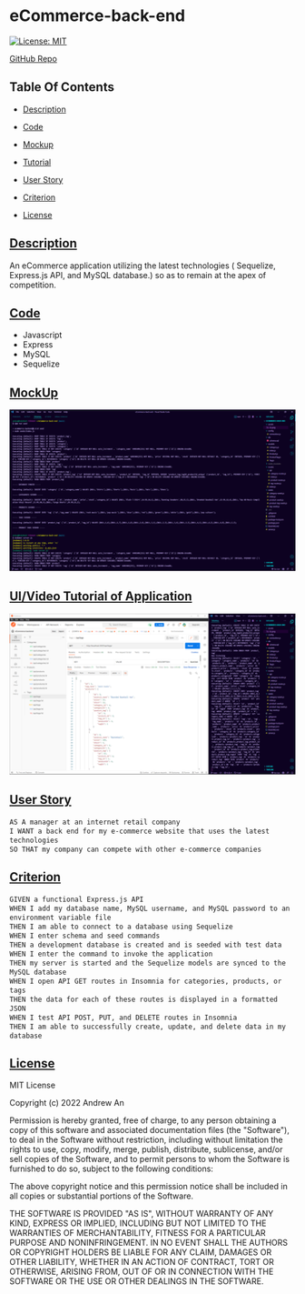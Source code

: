# eCommerce-back-end

[![License: MIT](https://img.shields.io/badge/License-MIT-pink.svg)](https://opensource.org/licenses/MIT)

[GitHub Repo](https://github.com/AndyAn7/eCommerce-back-end)

## Table Of Contents
- [Description](#description)

- [Code](#code)

- [Mockup](#mockup)

- [Tutorial](#tutorial)

- [User Story](#user)

- [Criterion](#crit)

- [License](#license)

## [Description](#description)
<a name="description"></a>
An eCommerce application utilizing the latest technologies ( Sequelize, Express.js API, and MySQL database.) so as to remain at the apex of competition.

## [Code](#code)
<a name="code"></a>
- Javascript
- Express
- MySQL
- Sequelize

## [MockUp](#mockup)
<a name="mockup"></a>
![image](https://github.com/AndyAn7/eCommerce-back-end/blob/main/assets/mockup.png?raw=true)

## [UI/Video Tutorial of Application](#tutorial)
<a name="tutorial"></a>
[![Tutorial](https://github.com/AndyAn7/eCommerce-back-end/blob/main/assets/SS.png?raw=true)](https://www.youtube.com/watch?v=hkb408ztgfY)

## [User Story](#user)
<a name="user"></a>

```
AS A manager at an internet retail company
I WANT a back end for my e-commerce website that uses the latest technologies
SO THAT my company can compete with other e-commerce companies

```

## [Criterion](#crit)
<a name="crit"></a>

```
GIVEN a functional Express.js API
WHEN I add my database name, MySQL username, and MySQL password to an environment variable file
THEN I am able to connect to a database using Sequelize
WHEN I enter schema and seed commands
THEN a development database is created and is seeded with test data
WHEN I enter the command to invoke the application
THEN my server is started and the Sequelize models are synced to the MySQL database
WHEN I open API GET routes in Insomnia for categories, products, or tags
THEN the data for each of these routes is displayed in a formatted JSON
WHEN I test API POST, PUT, and DELETE routes in Insomnia
THEN I am able to successfully create, update, and delete data in my database

```

## [License](#license)
<a name="license"></a>
MIT License

Copyright (c) 2022 Andrew An

Permission is hereby granted, free of charge, to any person obtaining a copy
of this software and associated documentation files (the "Software"), to deal
in the Software without restriction, including without limitation the rights
to use, copy, modify, merge, publish, distribute, sublicense, and/or sell
copies of the Software, and to permit persons to whom the Software is
furnished to do so, subject to the following conditions:

The above copyright notice and this permission notice shall be included in all
copies or substantial portions of the Software.

THE SOFTWARE IS PROVIDED "AS IS", WITHOUT WARRANTY OF ANY KIND, EXPRESS OR
IMPLIED, INCLUDING BUT NOT LIMITED TO THE WARRANTIES OF MERCHANTABILITY,
FITNESS FOR A PARTICULAR PURPOSE AND NONINFRINGEMENT. IN NO EVENT SHALL THE
AUTHORS OR COPYRIGHT HOLDERS BE LIABLE FOR ANY CLAIM, DAMAGES OR OTHER
LIABILITY, WHETHER IN AN ACTION OF CONTRACT, TORT OR OTHERWISE, ARISING FROM,
OUT OF OR IN CONNECTION WITH THE SOFTWARE OR THE USE OR OTHER DEALINGS IN THE
SOFTWARE.
